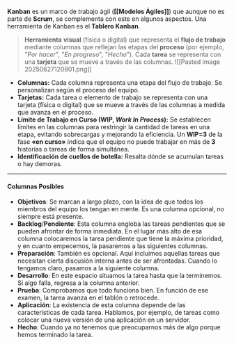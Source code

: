 **Kanban** es un marco de trabajo ágil (**[[Modelos Ágiles]]**) que aunque no es parte de **Scrum**, se complementa con este en algunos aspectos. 
Una herramienta de Kanban es el **Tablero Kanban**.

> **Herramienta** **visual** (física o digital) que representa el **flujo de trabajo** mediante columnas que reflejan las etapas del **proceso** (por ejemplo, "*Por* *hacer*", "*En* *progreso*", "*Hecho*"). Cada **tarea** se representa con una **tarjeta** que se mueve a través de las columnas.
![[Pasted image 20250627120801.png]]

- **Columnas:** Cada columna representa una etapa del flujo de trabajo. Se personalizan según el proceso del equipo.
- **Tarjetas:** Cada tarea o elemento de trabajo se representa con una tarjeta (física o digital) que se mueve a través de las columnas a medida que avanza en el proceso.
- **Límite de Trabajo en Curso (WIP, *Work In Process*):** Se establecen límites en las columnas para restringir la cantidad de tareas en una etapa, evitando sobrecargas y mejorando la eficiencia. Un **WIP=3** de la fase **«en curso»** indica que el equipo no puede trabajar en más de **3** historias o tareas de forma simultánea.
- **Identificación de cuellos de botella:** Resalta dónde se acumulan tareas o hay demoras.
****
#### **Columnas Posibles**
- **Objetivos**: Se marcan a largo plazo, con la idea de que todos los miembros del equipo los tengan en mente. Es una columna opcional, no siempre está presente. 
- **Backlog**/**Pendiente**: Esta columna engloba las tareas pendientes que se pueden afrontar de forma inmediata. En el lugar más alto de esa columna colocaremos la tarea pendiente que tiene la máxima prioridad, y en cuanto empecemos, la pasaremos a las siguientes columnas. 
- **Preparación**: También es opcional. Aquí incluimos aquellas tareas que necesitan cierta discusión interna antes de ser afrontadas. Cuando lo tengamos claro, pasamos a la siguiente columna. 
- **Desarrollo**: En este espacio situamos la tarea hasta que la terminemos. Si algo falla, regresa a la columna anterior. 
- **Prueba**: Comprobamos que todo funciona bien. En función de ese examen, la tarea avanza en el tablón o retrocede. 
- **Aplicación**: La existencia de esta columna depende de las características de cada tarea. Hablamos, por ejemplo, de tareas como colocar una nueva versión de una aplicación en un servidor. 
- **Hecho**: Cuando ya no tenemos que preocuparnos más de algo porque hemos terminado la tarea.
